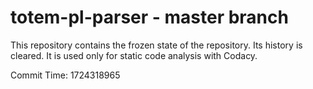 # totem-pl-parser - master branch

This repository contains the frozen state of the repository.
Its history is cleared. It is used only for static code
analysis with Codacy.

Commit Time: 1724318965